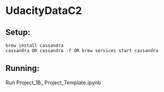 # UdacityDataC2

## Setup:
```
brew install cassandra
cassandra OR cassandra -f OR brew services start cassandra
```

## Running:
Run Project_1B_ Project_Template.ipynb